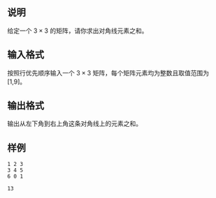 <h2>说明</h2>

给定一个 $3×3$ 的矩阵，请你求出对角线元素之和。
<h2>输入格式</h2>

按照行优先顺序输入一个 $3×3$ 矩阵，每个矩阵元素均为整数且取值范围为 [$1$&#44;$9$]。

<h2>输出格式</h2>

输出从左下角到右上角这条对角线上的元素之和。

<h2>样例</h2>
<pre><code class="language-input1">1 2 3
3 4 5
6 0 1</code></pre><pre><code class="language-output1">13</code></pre>
